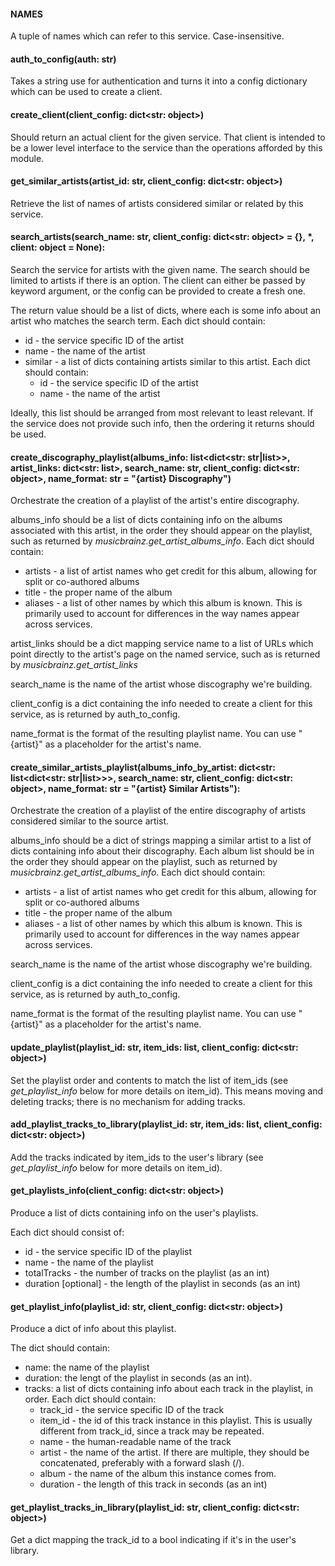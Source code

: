 #### NAMES

A tuple of names which can refer to this service. Case-insensitive.


#### auth\_to\_config(auth: str)

Takes a string use for authentication and turns it into a config dictionary which can be used to create a client.


#### create\_client(client\_config: dict<str: object>)

Should return an actual client for the given service. That client is intended to be a lower level interface to the service than the operations afforded by this module.


#### get\_similar\_artists(artist\_id: str, client\_config: dict<str: object>)

Retrieve the list of names of artists considered similar or related by this service.


#### search\_artists(search\_name: str, client\_config: dict<str: object> = {}, \*, client: object = None):

Search the service for artists with the given name. The search should be limited to artists if there is an option. The client can either be passed by keyword argument, or the config can be provided to create a fresh one.

The return value should be a list of dicts, where each is some info about an artist who matches the search term. Each dict should contain:
- id - the service specific ID of the artist
- name - the name of the artist
- similar - a list of dicts containing artists similar to this artist. Each dict should contain:
    - id - the service specific ID of the artist
    - name - the name of the artist

Ideally, this list should be arranged from most relevant to least relevant. If the service does not provide such info, then the ordering it returns should be used.


#### create\_discography\_playlist(albums\_info: list<dict<str: str|list>>, artist\_links: dict<str: list<str>>, search\_name: str, client\_config: dict<str: object>, name\_format: str = "{artist} Discography")

Orchestrate the creation of a playlist of the artist's entire discography.

albums\_info should be a list of dicts containing info on the albums associated with this artist, in the order they should appear on the playlist, such as returned by *musicbrainz.get\_artist\_albums_info*. Each dict should contain:

- artists - a list of artist names who get credit for this album, allowing for split or co-authored albums
- title - the proper name of the album
- aliases - a list of other names by which this album is known. This is primarily used to account for differences in the way names appear across services.

artist\_links should be a dict mapping service name to a list of URLs which point directly to the artist's page on the named service, such as is returned by *musicbrainz.get\_artist\_links*

search\_name is the name of the artist whose discography we're building.

client\_config is a dict containing the info needed to create a client for this service, as is returned by auth\_to\_config.

name\_format is the format of the resulting playlist name. You can use "{artist}" as a placeholder for the artist's name.


#### create\_similar\_artists\_playlist(albums\_info\_by\_artist: dict<str: list<dict<str: str|list>>>, search\_name: str, client\_config: dict<str: object>, name\_format: str = "{artist} Similar Artists"):

Orchestrate the creation of a playlist of the entire discography of artists considered similar to the source artist.

albums\_info should be a dict of strings mapping a similar artist to a list of dicts containing info about their discography. Each album list should be in the order they should appear on the playlist, such as returned by *musicbrainz.get\_artist\_albums\_info*. Each dict should contain:

- artists - a list of artist names who get credit for this album, allowing for split or co-authored albums
- title - the proper name of the album
- aliases - a list of other names by which this album is known. This is primarily used to account for differences in the way names appear across services.

search\_name is the name of the artist whose discography we're building.

client\_config is a dict containing the info needed to create a client for this service, as is returned by auth\_to\_config.

name\_format is the format of the resulting playlist name. You can use "{artist}" as a placeholder for the artist's name.


#### update\_playlist(playlist\_id: str, item\_ids: list<str>, client\_config: dict<str: object>)

Set the playlist order and contents to match the list of item\_ids (see *get\_playlist\_info* below for more details on item\_id). This means moving and deleting tracks; there is no mechanism for adding tracks.

#### add\_playlist\_tracks\_to\_library(playlist\_id: str, item\_ids: list<str>, client\_config: dict<str: object>)

Add the tracks indicated by item\_ids to the user's library (see *get\_playlist\_info* below for more details on item\_id).

#### get\_playlists\_info(client\_config: dict<str: object>)

Produce a list of dicts containing info on the user's playlists.

Each dict should consist of:

- id - the service specific ID of the playlist
- name - the name of the playlist
- totalTracks - the number of tracks on the playlist (as an int)
- duration [optional] - the length of the playlist in seconds (as an int)

#### get\_playlist\_info(playlist\_id: str, client\_config: dict<str: object>)

Produce a dict of info about this playlist.

The dict should contain:

- name: the name of the playlist
- duration: the lengt of the playlist in seconds (as an int).
- tracks: a list of dicts containing info about each track in the playlist, in order. Each dict should contain:
    - track\_id - the service specific ID of the track
    - item\_id - the id of this track instance in this playlist. This is usually different from track_id, since a track may be repeated.
    - name - the human-readable name of the track
    - artist - the name of the artist. If there are multiple, they should be concatenated, preferably with a forward slash (/).
    - album - the name of the album this instance comes from.
    - duration - the length of this track in seconds (as an int)

#### get\_playlist\_tracks\_in\_library(playlist\_id: str, client\_config: dict<str: object>)

Get a dict mapping the track\_id to a bool indicating if it's in the user's library.
